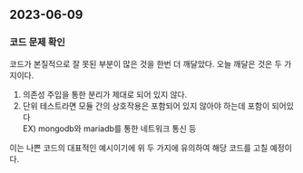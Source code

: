 ## 2023-06-09

### 코드 문제 확인

코드가 본질적으로 잘 못된 부분이 많은 것을 한번 더 깨달았다. 오늘 깨달은 것은 두 가지이다.   
1. 의존성 주입을 통한 분리가 제대로 되어 있지 않다.
2. 단위 테스트라면 모듈 간의 상호작용은 포함되어 있지 않아야 하는데 포함이 되어있다   
EX) mongodb와 mariadb를 통한 네트워크 통신 등
   
이는 나쁜 코드의 대표적인 예시이기에 위 두 가지에 유의하여 해당 코드를 고칠 예정이다.